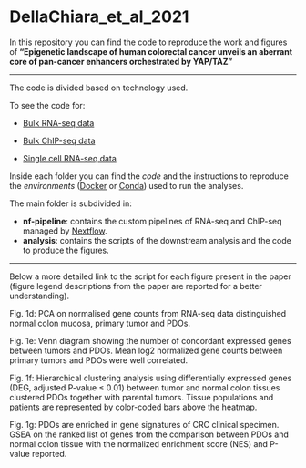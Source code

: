 # DellaChiara_et_al_2021

In this repository you can find the code to reproduce the work and figures of **“Epigenetic landscape of human colorectal cancer unveils an aberrant core of pan-cancer enhancers orchestrated by YAP/TAZ”**

-----

The code is divided based on technology used.

To see the code for:

- [Bulk RNA-seq data](https://github.com/paganilab/DellaChiara_et_al_2021/tree/main/bulk_rnaseq/)

- [Bulk ChIP-seq data](https://github.com/paganilab/DellaChiara_et_al_2021/tree/main/bulk_chipseq/)

- [Single cell RNA-seq data](https://github.com/paganilab/DellaChiara_et_al_2021/tree/main/sc_rnaseq/)

Inside each folder you can find the *code* and the instructions to reproduce the *environments* ([Docker](https://www.docker.com/) or [Conda](https://docs.conda.io/en/latest/)) used to run the analyses.

The main folder is subdivided in:
- **nf-pipeline**: contains the custom pipelines of RNA-seq and ChIP-seq managed by [Nextflow](https://www.nextflow.io/).
- **analysis**: contains the scripts of the downstream analysis and the code to produce the figures.

-----

Below a more detailed link to the script for each figure present in the paper (figure legend descriptions from the paper are reported for a better understanding).

Fig. 1d: PCA on normalised gene counts from RNA-seq data distinguished normal colon mucosa, primary tumor and PDOs.

Fig. 1e: Venn diagram showing the number of concordant expressed genes between tumors and PDOs. Mean log2 normalized gene counts between primary tumors and PDOs were well correlated. 

Fig. 1f: Hierarchical clustering analysis using differentially expressed genes (DEG, adjusted P-value ≤ 0.01) between tumor and normal colon tissues clustered PDOs together with parental tumors. Tissue populations and patients are represented by color-coded bars above the heatmap.

Fig. 1g: PDOs are enriched in gene signatures of CRC clinical specimen. GSEA on the ranked list of  genes from the comparison between PDOs and normal colon tissue with the normalized enrichment score (NES) and P-value reported.
